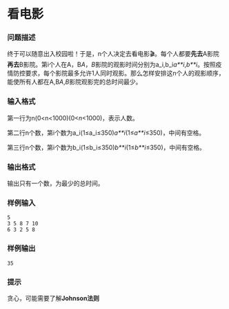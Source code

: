 # 看电影



### 问题描述

终于可以随意出入校园啦！于是，n个人决定去看电影🎬。每个人都要**先去**A影院**再去**B影院。第i个人在A，B*A*，*B*影院的观影时间分别为a_i,b_i*a**i*,*b**i*。按照疫情防控要求，每个影院最多允许1人同时观影。那么怎样安排这n个人的观影顺序，能使所有人都在A,B*A*,*B*影院观影完的总时间最少。



### 输入格式

第一行为n(0<n<1000)(0<*n*<1000)，表示人数。

第二行n个数，第i个数为a_i(1≤a_i≤350)*a**i*(1≤*a**i*≤350)，中间有空格。

第三行n个数，第i个数为b_i(1≤b_i≤350)*b**i*(1≤*b**i*≤350)，中间有空格。

### 输出格式

输出只有一个数，为最少的总时间。

### 样例输入

```
5
3 5 8 7 10
6 3 2 5 8

```



### 样例输出

```
35

```





### 提示

贪心，可能需要了解**Johnson法则**